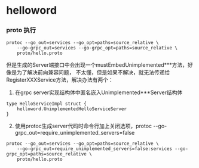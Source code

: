 # helloword

### proto 执行
```shell
protoc --go_out=services --go_opt=paths=source_relative \
    --go-grpc_out=services --go-grpc_opt=paths=source_relative \
    proto/hello.proto
```

但是生成的Server端接口中会出现一个mustEmbedUnimplemented***方法，好像是为了解决前向兼容问题，
不太懂，但是如果不解决，就无法传递给RegisterXXXService方法，解决办法有两个：

1. 在grpc server实现结构体中匿名嵌入Unimplemented***Server结构体

```golang
type HelloServiceImpl struct {
    helloword.UnimplementedHelloServiceServer
}
```
2. 使用protoc生成server代码时命令行加上关闭选项，protoc --go-grpc_out=require_unimplemented_servers=false

```shell
protoc --go_out=services --go_opt=paths=source_relative \
    --go-grpc_out=require_unimplemented_servers=false:services --go-grpc_opt=paths=source_relative \
    proto/hello.proto
```